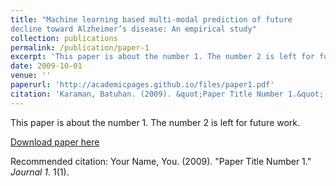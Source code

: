 ```yaml
---
title: "Machine learning based multi-modal prediction of future
decline toward Alzheimer’s disease: An empirical study"
collection: publications
permalink: /publication/paper-1
excerpt: 'This paper is about the number 1. The number 2 is left for future work.'
date: 2009-10-01
venue: ''
paperurl: 'http://academicpages.github.io/files/paper1.pdf'
citation: 'Karaman, Batuhan. (2009). &quot;Paper Title Number 1.&quot; <i>Journal 1</i>. 1(1).'
---
```

This paper is about the number 1. The number 2 is left for future work.

[Download paper here](http://academicpages.github.io/files/paper1.pdf)

Recommended citation: Your Name, You. (2009). "Paper Title Number 1." <i>Journal 1</i>. 1(1).
